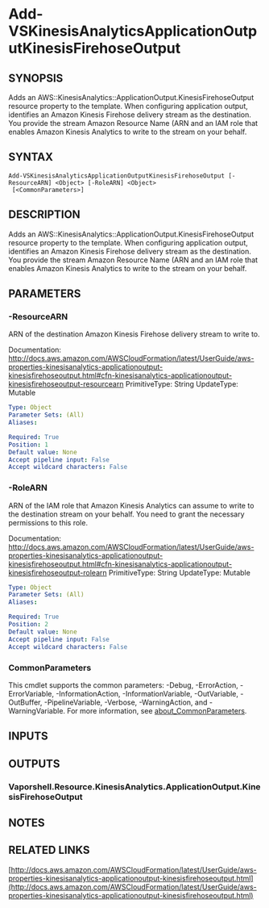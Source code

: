 # Add-VSKinesisAnalyticsApplicationOutputKinesisFirehoseOutput

## SYNOPSIS
Adds an AWS::KinesisAnalytics::ApplicationOutput.KinesisFirehoseOutput resource property to the template.
When configuring application output, identifies an Amazon Kinesis Firehose delivery stream as the destination.
You provide the stream Amazon Resource Name (ARN and an IAM role that enables Amazon Kinesis Analytics to write to the stream on your behalf.

## SYNTAX

```
Add-VSKinesisAnalyticsApplicationOutputKinesisFirehoseOutput [-ResourceARN] <Object> [-RoleARN] <Object>
 [<CommonParameters>]
```

## DESCRIPTION
Adds an AWS::KinesisAnalytics::ApplicationOutput.KinesisFirehoseOutput resource property to the template.
When configuring application output, identifies an Amazon Kinesis Firehose delivery stream as the destination.
You provide the stream Amazon Resource Name (ARN and an IAM role that enables Amazon Kinesis Analytics to write to the stream on your behalf.

## PARAMETERS

### -ResourceARN
ARN of the destination Amazon Kinesis Firehose delivery stream to write to.

Documentation: http://docs.aws.amazon.com/AWSCloudFormation/latest/UserGuide/aws-properties-kinesisanalytics-applicationoutput-kinesisfirehoseoutput.html#cfn-kinesisanalytics-applicationoutput-kinesisfirehoseoutput-resourcearn
PrimitiveType: String
UpdateType: Mutable

```yaml
Type: Object
Parameter Sets: (All)
Aliases:

Required: True
Position: 1
Default value: None
Accept pipeline input: False
Accept wildcard characters: False
```

### -RoleARN
ARN of the IAM role that Amazon Kinesis Analytics can assume to write to the destination stream on your behalf.
You need to grant the necessary permissions to this role.

Documentation: http://docs.aws.amazon.com/AWSCloudFormation/latest/UserGuide/aws-properties-kinesisanalytics-applicationoutput-kinesisfirehoseoutput.html#cfn-kinesisanalytics-applicationoutput-kinesisfirehoseoutput-rolearn
PrimitiveType: String
UpdateType: Mutable

```yaml
Type: Object
Parameter Sets: (All)
Aliases:

Required: True
Position: 2
Default value: None
Accept pipeline input: False
Accept wildcard characters: False
```

### CommonParameters
This cmdlet supports the common parameters: -Debug, -ErrorAction, -ErrorVariable, -InformationAction, -InformationVariable, -OutVariable, -OutBuffer, -PipelineVariable, -Verbose, -WarningAction, and -WarningVariable. For more information, see [about_CommonParameters](http://go.microsoft.com/fwlink/?LinkID=113216).

## INPUTS

## OUTPUTS

### Vaporshell.Resource.KinesisAnalytics.ApplicationOutput.KinesisFirehoseOutput
## NOTES

## RELATED LINKS

[http://docs.aws.amazon.com/AWSCloudFormation/latest/UserGuide/aws-properties-kinesisanalytics-applicationoutput-kinesisfirehoseoutput.html](http://docs.aws.amazon.com/AWSCloudFormation/latest/UserGuide/aws-properties-kinesisanalytics-applicationoutput-kinesisfirehoseoutput.html)

